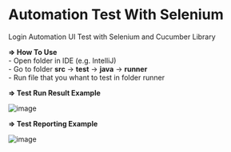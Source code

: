 # Automation Test With Selenium
Login Automation UI Test with Selenium and Cucumber Library

**=> How To Use**
<br> - Open folder in IDE (e.g. IntelliJ)
<br> - Go to folder **src** -> **test** -> **java** -> **runner**
<br> - Run file that you whant to test in folder runner

**=> Test Run Result Example**

![image](https://github.com/tegarmuhammad3775/selenium-java/assets/23182414/703d30bc-2c60-47b0-bafd-fe5bd43c8324)


**=> Test Reporting Example**

![image](https://github.com/tegarmuhammad3775/selenium-java/assets/23182414/074f9872-9f1f-4b34-b096-4c0727b74554)

